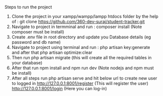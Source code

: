 Steps to run the project
1. Clone the project in your xampp/wampp/lampp htdocs folder by the help of : git clone https://github.com/360-dev-suraj/student-tracker.git
2. Navigate to project in termminal and run : composer install (Note composer must be install)
3. Create .env file in root directory and update you Database details (eg password and db name)
4. Navigate to project using terminal and run : php artisan key:generate and after that php artisan optimize:clear
5. Then run php artisan migrate (this will create all the required tables in your database)
6. After that run npm install and npm run dev (Note nodejs and npm must be install)
7. After all steps run php artisan serve and hit below url to create new user to logged in
   http://127.0.0.1:8001/register (This will register the user)
   http://127.0.0.1:8001/login (Here you can log-in)
